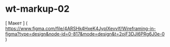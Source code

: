 # wt-markup-02

[ Макет ] ( https://www.figma.com/file/4ARSHk4HxeK4JyplXevvIf/Wireframing-in-figma?type=design&node-id=0-817&mode=design&t=2ojF3DJI6PRg6J0e-0 )
